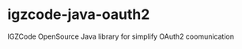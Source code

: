 igzcode-java-oauth2
===================

IGZCode OpenSource Java library for simplify OAuth2 coomunication
